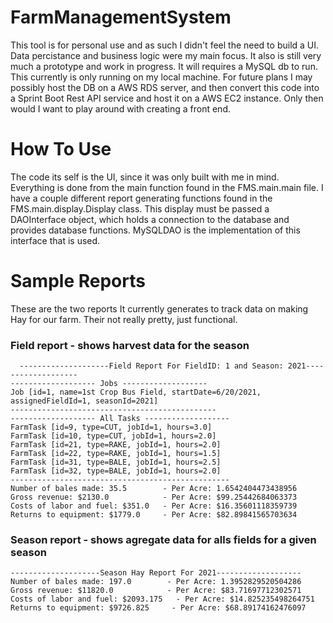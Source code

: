# FarmManagementSystem

  This tool is for personal use and as such I didn't feel the need to build a UI. Data percistance and business logic were my main focus. 
  It also is still very much a prototype and work in progress. It will requires a MySQL db to run. This currently is only running on my local machine. 
  For future plans I may possibly host the DB on a AWS RDS server, and then convert this code into a Sprint Boot Rest API service and host it on a 
  AWS EC2 instance. Only then would I want to play around with creating a front end. 
  
# How To Use
  
  The code its self is the UI, since it was only built with me in mind. Everything is done from the main function found in the FMS.main.main file. 
  I have a couple different report generating functions found in the FMS.main.display.Display class. This display must be passed a DAOInterface object, which
  holds a connection to the database and provides database functions. MySQLDAO is the implementation of this interface that is used. 
  
# Sample Reports

  These are the two reports It currently generates to track data on making Hay for our farm. Their not really pretty, just functional. 
  
  ### Field report - shows harvest data for the season
  
```  
  --------------------Field Report For FieldID: 1 and Season: 2021-------------------
------------------- Jobs -------------------
Job [id=1, name=1st Crop Bus Field, startDate=6/20/2021, assignedFieldId=1, seasonId=2021]
----------------------------------------------
------------------- All Tasks -------------------
FarmTask [id=9, type=CUT, jobId=1, hours=3.0]
FarmTask [id=10, type=CUT, jobId=1, hours=2.0]
FarmTask [id=21, type=RAKE, jobId=1, hours=2.0]
FarmTask [id=22, type=RAKE, jobId=1, hours=1.5]
FarmTask [id=31, type=BALE, jobId=1, hours=2.5]
FarmTask [id=32, type=BALE, jobId=1, hours=2.0]
-------------------------------------------------
Number of bales made: 35.5        - Per Acre: 1.6542404473438956
Gross revenue: $2130.0            - Per Acre: $99.25442684063373
Costs of labor and fuel: $351.0   - Per Acre: $16.35601118359739
Returns to equipment: $1779.0     - Per Acre: $82.89841565703634
```

  ### Season report - shows agregate data for alls fields for a given season
  
  ```
  --------------------Season Hay Report For 2021-------------------
Number of bales made: 197.0        - Per Acre: 1.3952829520504286
Gross revenue: $11820.0            - Per Acre: $83.71697712302571
Costs of labor and fuel: $2093.175   - Per Acre: $14.825235498264751
Returns to equipment: $9726.825     - Per Acre: $68.89174162476097
  ```
  
